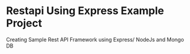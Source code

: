 # Restapi Using Express Example Project

Creating Sample Rest API Framework using Express/ NodeJs and Mongo DB
